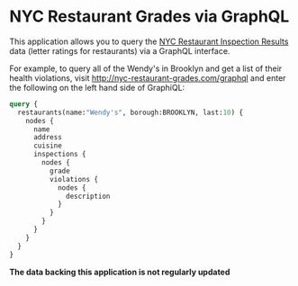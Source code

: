 # NYC Restaurant Grades via GraphQL

This application allows you to query the [NYC Restaurant Inspection
Results](https://data.cityofnewyork.us/Health/DOHMH-New-York-City-Restaurant-Inspection-Results/xx67-kt59/about)
data (letter ratings for restaurants) via a GraphQL interface.

For example, to query all of the Wendy's in Brooklyn and get a list of their
health violations, visit http://nyc-restaurant-grades.com/graphql and enter the
following on the left hand side of GraphiQL:

```graphql
query {
  restaurants(name:"Wendy's", borough:BROOKLYN, last:10) {
    nodes {
      name
      address
      cuisine
      inspections {
        nodes {
          grade
          violations {
            nodes {
              description
            }
          }
        }
      }
    }
  }
}
```

**The data backing this application is not regularly updated**
